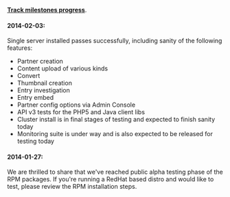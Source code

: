 **[Track milestones progress](https://github.com/kaltura/platform-install-packages/issues/milestones)**.
   
#### 2014-02-03:
Single server installed passes successfully, including sanity of the following features:   
+ Partner creation
+ Content upload of various kinds
+ Convert
+ Thumbnail creation
+ Entry investigation
+ Entry embed
+ Partner config options via Admin Console
+ API v3 tests for the PHP5 and Java client libs
+ Cluster install is in final stages of testing and expected to finish sanity today
+ Monitoring suite is under way and is also expected to be released for testing today
      
#### 2014-01-27:
We are thrilled to share that we've reached public alpha testing phase of the RPM packages.
If you're running a RedHat based distro and would like to test, please review the RPM installation steps.
